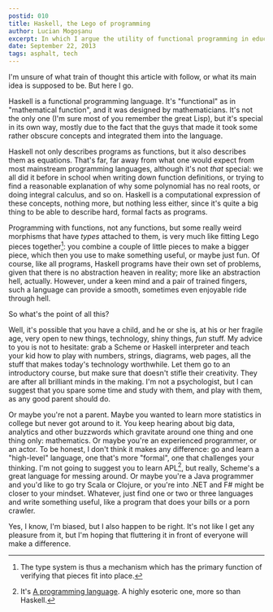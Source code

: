 ```yaml
---
postid: 010
title: Haskell, the Lego of programming
author: Lucian Mogoșanu
excerpt: In which I argue the utility of functional programming in education and day-to-day activities.
date: September 22, 2013
tags: asphalt, tech
---
```


I'm unsure of what train of thought this article with follow, or what its main
idea is supposed to be. But here I go.

Haskell is a functional programming language. It's "functional" as in
"mathematical function", and it was designed by mathematicians. It's not the
only one (I'm sure most of you remember the great Lisp), but it's special in
its own way, mostly due to the fact that the guys that made it took some rather
obscure concepts and integrated them into the language.

Haskell not only describes programs as functions, but it also describes them as
equations. That's far, far away from what one would expect from most mainstream
programming languages, although it's not *that* special: we all did it before
in school when writing down function definitions, or trying to find a
reasonable explanation of why some polynomial has no real roots, or doing
integral calculus, and so on. Haskell is a computational expression of these
concepts, nothing more, but nothing less either, since it's quite a big thing
to be able to describe hard, formal facts as programs.

Programming with functions, not any functions, but some really weird morphisms
that have *types* attached to them, is very much like fitting Lego pieces
together[^1]: you combine a couple of little pieces to make a bigger piece,
which then you use to make something useful, or maybe just fun. Of course, like
all programs, Haskell programs have their own set of problems, given that there
is no abstraction heaven in reality; more like an abstraction hell, actually.
However, under a keen mind and a pair of trained fingers, such a language can
provide a smooth, sometimes even enjoyable ride through hell.

So what's the point of all this?

Well, it's possible that you have a child, and he or she is, at his or her
fragile age, very open to new things, technology, shiny things, *fun* stuff. My
advice to you is not to hesitate: grab a Scheme or Haskell interpreter and
teach your kid how to play with numbers, strings, diagrams, web pages, all the
stuff that makes today's technology worthwhile. Let them go to an introductory
course, but make sure that doesn't stifle their creativity. They are after all
brilliant minds in the making. I'm not a psychologist, but I can suggest that
you spare some time and study with them, and play with them, as any good parent
should do.

Or maybe you're not a parent. Maybe you wanted to learn more statistics in
college but never got around to it. You keep hearing about big data, analytics
and other buzzwords which gravitate around one thing and one thing only:
mathematics. Or maybe you're an experienced programmer, or an actor. To be
honest, I don't think it makes any difference: go and learn a "high-level"
language, one that's more "formal", one that challenges your thinking. I'm not
going to suggest you to learn APL[^2], but really, Scheme's a great language
for messing around. Or maybe you're a Java programmer and you'd like to go try
Scala or Clojure, or you're into .NET and F# might be closer to your mindset.
Whatever, just find one or two or three languages and write something useful,
like a program that does your bills or a porn crawler.

Yes, I know, I'm biased, but I also happen to be right. It's not like I get any
pleasure from it, but I'm hoping that fluttering it in front of everyone will
make a difference.

[^1]: The type system is thus a mechanism which has the primary function of
verifying that pieces fit into place.

[^2]: It's [A programming language][1]. A highly esoteric one, more so than
Haskell.

[1]: http://groups.engin.umd.umich.edu/CIS/course.des/cis400/apl/apl.html
